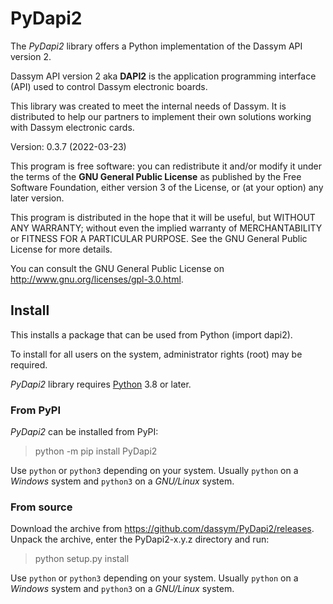 # PyDapi2
The *PyDapi2* library offers a Python implementation of the Dassym API version 2.

Dassym API version 2 aka **DAPI2** is the application programming interface (API) used to
control Dassym electronic boards.

This library was created to meet the internal needs of Dassym. It is distributed to help 
our partners to implement their own solutions working with Dassym electronic cards.

Version: 0.3.7 (2022-03-23)

This program is free software: you can redistribute it and/or modify 
it under the terms of the **GNU General Public License** as published by 
the Free Software Foundation, either version 3 of the License, or 
(at your option) any later version.

This program is distributed in the hope that it will be useful, 
but WITHOUT ANY WARRANTY; without even the implied warranty of 
MERCHANTABILITY or FITNESS FOR A PARTICULAR PURPOSE.  See the 
GNU General Public License for more details. 

You can consult the GNU General Public License on <http://www.gnu.org/licenses/gpl-3.0.html>.


## Install

This installs a package that can be used from Python (import dapi2).

To install for all users on the system, administrator rights (root) may be required.

*PyDapi2* library requires [Python](https://www.python.org) 3.8 or later.

### From PyPI

*PyDapi2* can be installed from PyPI:

> python -m pip install PyDapi2

Use `python` or `python3` depending on your system.
Usually `python` on a *Windows* system and `python3` on a *GNU/Linux* system.


### From source

Download the archive from <https://github.com/dassym/PyDapi2/releases>.
Unpack the archive, enter the PyDapi2-x.y.z directory and run:

> python setup.py install 

Use `python` or `python3` depending on your system.
Usually `python` on a *Windows* system and `python3` on a *GNU/Linux* system.

